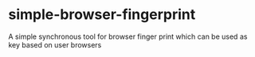 # simple-browser-fingerprint
A simple synchronous tool for browser finger print which can be used as key based on user browsers 

